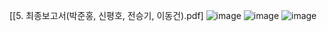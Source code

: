 [[5. 최종보고서(박준홍, 신평호, 전승기, 이동건).pdf]
![image](https://github.com/user-attachments/assets/72576c3f-aa5e-40b2-a59f-2f073524a8e4)
![image](https://github.com/user-attachments/assets/2bb045e0-94cd-4369-bd1a-a87eac95ccd0)
![image](https://github.com/user-attachments/assets/d92fcd78-910f-45fc-8436-c8a245d4448e)

